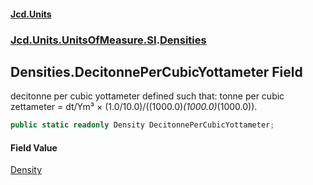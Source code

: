 #### [Jcd.Units](index.md 'index')
### [Jcd.Units.UnitsOfMeasure.SI](Jcd.Units.UnitsOfMeasure.SI.md 'Jcd.Units.UnitsOfMeasure.SI').[Densities](Densities.md 'Jcd.Units.UnitsOfMeasure.SI.Densities')

## Densities.DecitonnePerCubicYottameter Field

decitonne per cubic yottameter defined such that: tonne per cubic zettameter = dt/Ym³ × (1.0/10.0)/((1000.0)*(1000.0)*(1000.0)).

```csharp
public static readonly Density DecitonnePerCubicYottameter;
```

#### Field Value
[Density](Density.md 'Jcd.Units.UnitTypes.Density')